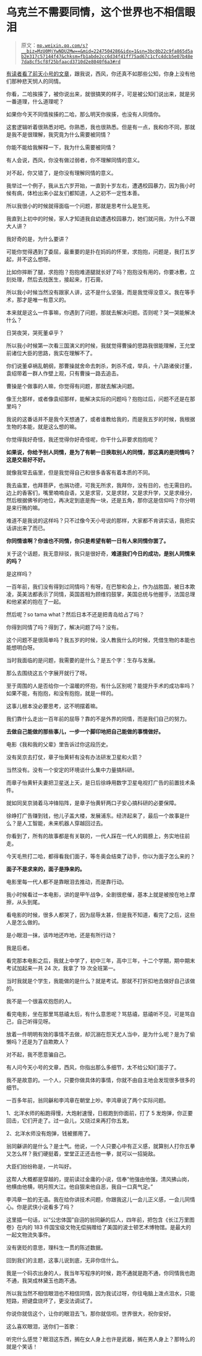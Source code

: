 # 乌克兰不需要同情，这个世界也不相信眼泪

> 原文：[`mp.weixin.qq.com/s?__biz=MzU0MjYwNDU2Mw==&mid=2247504286&idx=1&sn=3bc0b22c9fa865d5ab2e317c57144f47&chksm=fb1abde2cc6d34f41ff75ad67c1cfc4dcb5e07b48e7da8cf5cf8f25bfaacd3710d2e8040f6a3#rd`](http://mp.weixin.qq.com/s?__biz=MzU0MjYwNDU2Mw==&mid=2247504286&idx=1&sn=3bc0b22c9fa865d5ab2e317c57144f47&chksm=fb1abde2cc6d34f41ff75ad67c1cfc4dcb5e07b48e7da8cf5cf8f25bfaacd3710d2e8040f6a3#rd)

[有读者看了前天小号的文章](http://mp.weixin.qq.com/s?__biz=MzU3NDc5Nzc0NQ==&mid=2247513575&idx=1&sn=41b621c129b867c93cbd0eb7d67b4f4b&chksm=fd2e1739ca599e2f28e563d642b0e6ee0471505f0db00ce7d5d4ac92bdc8cbc992da8ed1903a&scene=21#wechat_redirect)，跟我说，西风，你还真不如那些公知，你身上没有他们那种悲天悯人的同情。 

你看，二哈挨揍了，被你说出来，就很搞笑的样子，可是被公知们说出来，就是另一番道理，什么道理呢？ 

如果你今天不同情挨揍的二哈，那么明天你挨揍，也没有人同情你。

这套逻辑听着很熟悉对吧。你熟悉，我也很熟悉。但是有一点，我和你不同，那就是我不是很理解，我究竟为什么需要被同情？

你能不能给我解释一下，我为什么需要被同情？ 

有人会说，西风，你没有做过弱者，你不理解同情的意义。 

对不起，你又错了，是你没有理解同情的意义。

我举过一个例子，我从五六岁开始，一直到十岁左右，遭遇校园暴力，因为我小时候有病，体检出来小盆友们都知道，人之初不一定性本善。 

所以我很小的时候就得面临一个问题，那就是思考什么是生死。

我直到上初中的时候，家人才知道我自幼遭遇校园暴力，她们就问我，为什么不跟大人讲？ 

我好奇的是，为什么要讲？ 

可能你觉得遇到了委屈，最重要的是扑在妈妈的怀里，求抱抱，问题是，我打五岁起，并不这么想呀。 

比如你摔断了腿，求抱抱？抱抱难道腿就长好了吗？抱抱没有用的，你要冰敷，立刻处理，然后去找医生，接起来，打石膏。

所以我小时候当然没有跟家人讲，这不是什么坚强，而是我觉得没意义。我在等手术，那才是唯一有意义的。

本来就是这么一件事嘛，你遇到了问题，那就去解决问题。否则呢？哭一哭能解决什么？ 

日哭夜哭，哭死董卓乎？ 

所以我小时候第一次看三国演义的时候，我就觉得曹操的思路我很能理解，王允堂前诸位大臣的思路，我实在理解不了。 

你们说董卓祸乱朝纲，那曹操就舍命去刺杀，刺杀不成，举兵，十八路诸侯讨董，袁绍带着一群人作壁上观，只有曹操一路去追击。

曹操是个做事的人嘛，你觉得有问题，那就去解决问题。 

像王允那样，或者像袁绍那样，能解决实际的问题吗？抱抱过后，问题不还是在那里吗？ 

我说的这番话并不是我今天想通了，或者谁教给我的，而是我五岁的时候，我根据生物的本能，就是这么想的嘛。 

你觉得我好奇怪，我还觉得你好奇怪呢，你干什么非要求抱抱呢？ 

**如果说，你给予别人同情，是为了有朝一日换取别人的同情，那这真的是同情吗？这是交易好不好。** 

就像我常去庙里，但是我觉得自己和很多香客有着本质的不同。 

我去庙里，也拜菩萨，也捐功德，可我无所求，我拜你，没有目的，也无需目的。边上的香客们，嘴里喃喃自语，又是求官，又是求财，又是求升学，又是求缘分，然后根据佛爷的地位，再决定到底是掏一块，还是五角，那你这是信仰吗？你分明是来行贿的嘛。

难道不是我说的这样吗？只不过像今天小号说的那样，大家都不肯讲实话，我把实话讲出来了而已。 

**你同情谁啊？你谁也不同情，你只是希望有朝一日有人来同情你罢了。** 

关于这个话题，我无意辩驳，我只是很好奇，**难道我们今日的成功，是别人同情来的吗？** 

是这样吗？

一百年前，我们没有得到过同情吗？有呀，在巴黎和会上，作为战胜国，被日本欺凌，英美法都表示了同情，英国首相为顾维钧鼓掌，美国总统与他握手，法国总理和他紧紧的抱在了一起。

然后呢？so tama what？然后日本不还是把青岛给占了吗？

你得到同情了吗？得到了，解决问题了吗？没有。 

这个问题不是很简单吗？我五岁的时候，没人教我什么的时候，凭借生物的本能也能想明白呀。 

当时我面临的是问题，我需要的是什么？是五个字：生存与发展。 

那么去围绕这五个字展开就行了呀。 

至于周围的人是否给你一个温暖的怀抱，有什么区别呢？能提升手术的成功率吗？如果不能，有抱抱，和没有抱抱，就是一样的。

这事儿根本没必要思考，这不明摆着嘛。

我们靠什么走出一百年前的屈辱？靠的不是外界的同情，而是我们自己的努力。 

**去做自己能做的那些事儿，一步一个脚印地把自己能做的事情做好。**

电影《我和我的父辈》里告诉过你这段历史。 

没有吴京去打仗，章子怡黄轩有没有办法研发卫星和火箭？ 

当然没有。没有一个安定的环境谈什么集中力量搞科研。

而章子怡黄轩夫妻把卫星送上天，是日后徐峥用数字卫星电视打广告的前置技术条件。

就如同吴京骑着马冲锋陷阵，是章子怡黄轩两口子安心搞科研的必要保障。 

徐峥打广告赚到钱，他儿子盖大楼，发展浦东。经济起来了，最后一个故事是什么？是人工智能，未来机器人穿越回过去。

你看到了，所有的故事都是有关联的，一代人踩在一代人的肩膀上，务实地往前走。

今天毛熊打二哈，都得看我们面子，等冬奥会结束了动手，你以为面子怎么来的？ 

**面子不是求来的，面子是挣来的。**

电影里每一代人都不是靠眼泪去推动，而是靠行动。 

我小时候看过一本电影，讲的是甲午战争，全剧很悲催，基本上就是被按在地上摩擦，从头到尾。 

看电影的时候，很多人都哭了，因为屈辱太甚，但是我不知道，看完了之后，这些人是怎么做的。 

是小眼泪一抹，该咋地还咋地，还是有所行动？ 

我是后者。

看完那本电影之后，我就上中学了，初中三年，高中三年，十二个学期，期中期末考试加起来一共 24 次，我拿了 19 次全班第一。 

当时我就是个学生，我能做的是什么？就是考试。那就不打折扣地去做好自己该做的。 

我不是一个很喜欢抱怨的人。 

看完电影，坐在那里骂慈禧太后，有什么意思呢？骂慈禧，慈禧听不见，可是骂自己，自己听得见呀。 

放着一件明明有效的事情不去做，却沉溺在怨天尤人当中，是为什么呢？是为了偷懒吗？还是为了自欺欺人？ 

对不起，我不愿意骗自己。 

有人问今天小号的文章，西风，你指出那么多细节，太不给公知们面子了。 

我不是故意的。一个人，只要你做具体的事情，你就不由自主地会发现很多很多的细节。 

一百多年前，翁同龢和李鸿章在朝堂上吵。李鸿章说了两个实际问题。

1、北洋水师的船跑得慢，大炮射速慢，日舰跑到你面前，打了 5 发炮弹，你正要回击，它们开走了。过一会儿，又绕过来再打你五发。

2、北洋水师没有炮弹，钱被挪用了。

翁同龢讲的是什么？是士气。他说，一个人只要心中有正义感，就算别人打你五拳又怎么样？我们硬挺着，堂堂正正还击他一拳，就可以一招毙敌。

大臣们纷纷称是，一片叫好。

这帮人大概都是穿越的，提前读过金庸的小说，信奉“他强由他强，清风拂山岗，他横由他横，明月照大江。他自狠来他自恶，我自一口真气足。”

李鸿章一脸的无语。我在给你讲技术问题，你跟我这儿一会儿正义感，一会儿同情心。你是武侠小说看多了吗？

这里插一句话，以“公忠体国”自诩的翁同龢的后人，四年前，把包含《长江万里图卷》在内的 183 件国宝级文物无偿捐赠给了美国的波士顿艺术博物馆。是最大的一起文物流失事件。

没有褒贬的意思，理科生一贯的陈述数据。 

回到我们的主题，这事儿说到底，无非你信什么。 

我是一个码农出身的人，我当年写程序的时候，跑不通就是跑不通，你同情我也跑不通，我哭成林黛玉也跑不通。 

所以我当然不相信眼泪也不相信同情，因为我试过呀，你往电脑上泼点泪水，只能短路，把键盘烧坏了，更没法调试了。

你说你就信这个，让你的眼泪去飞，那你就信呗。世界很大，祝你安好。

这么喜欢眼泪，送你们一首歌：

听完什么感觉？眼泪这东西，搁在女人身上也许是武器，搁在男人身上？那特么的就是个笑话！
